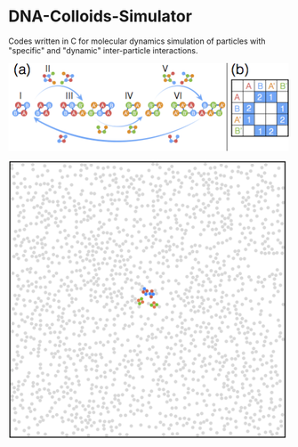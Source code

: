 # DNA-Colloids-Simulator
Codes written in C for molecular dynamics simulation of particles with "specific" and "dynamic" inter-particle interactions.

![](/Figure1.png)

<img src="https://github.com/hidetana18/DNA-Colloids-Simulator/blob/master/GIF.gif" width="500">
